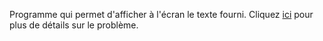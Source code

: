 Programme qui permet d'afficher à l'écran le texte fourni.
Cliquez [ici](https://www.france-ioi.org/algo/task.php?idChapter=642&iOrder=6) pour plus de détails sur le problème.
